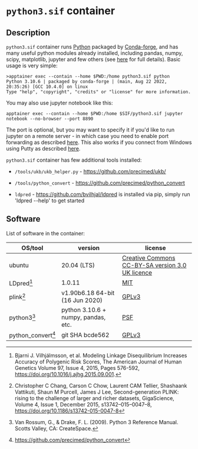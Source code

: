 # ``python3.sif`` container

## Description

``python3.sif`` container runs [Python](https://python.org) packaged by [Conda-forge](https://conda-forge.org), and has many useful python modules already installed,
including pandas, numpy, scipy, matplotlib, jupyter and few others (see [here](https://github.com/comorment/gwas/blob/main/containers/python3/Dockerfile) for full details).
Basic usage is very simple:

```
>apptainer exec --contain --home $PWD:/home python3.sif python
Python 3.10.6 | packaged by conda-forge | (main, Aug 22 2022, 20:35:26) [GCC 10.4.0] on linux
Type "help", "copyright", "credits" or "license" for more information.
```

You may also use jupyter notebook like this:

```
apptainer exec --contain --home $PWD:/home $SIF/python3.sif jupyter notebook --no-browser --port 8890
```

The port is optional, but you may want to specify it if you'd like to run jupyter on a remote server - in which case you need to enable port forwarding as described [here](https://docs.anaconda.com/anaconda/user-guide/tasks/remote-jupyter-notebook/). This also works if you connect from Windows using Putty as described [here](https://stackoverflow.com/questions/46276612/remote-access-jupyter-notebook-from-windows).

``python3.sif`` container has few additional tools installed:

* ``/tools/ukb/ukb_helper.py`` - <https://github.com/precimed/ukb/>
* ``/tools/python_convert`` - <https://github.com/precimed/python_convert>

* ``ldpred`` - <https://github.com/bvilhjal/ldpred> is installed via pip, simply run 'ldpred --help' to get started

## Software

List of software in the container:

  | OS/tool                     | version                                   | license
  | --------------------------- | ----------------------------------------- | -------------
  | ubuntu                      | 20.04 (LTS)                               | [Creative Commons CC-BY-SA version 3.0 UK licence](https://ubuntu.com/legal/intellectual-property-policy)
  | LDpred[^ldpred]             | 1.0.11                                    | [MIT](https://opensource.org/licenses/MIT)
  | plink[^plink19]             | v1.90b6.18 64-bit (16 Jun 2020)           | [GPLv3](https://www.gnu.org/licenses/gpl-3.0.html)
  | python3[^python3]           | python 3.10.6 + numpy, pandas, etc.       | [PSF](https://docs.python.org/3.10/license.html)
  | python_convert[^convert]    | git SHA bcde562                           | [GPLv3](https://www.gnu.org/licenses/gpl-3.0.html)

[^ldpred]: Bjarni J. Vilhjálmsson, et al. Modeling Linkage Disequilibrium Increases Accuracy of Polygenic Risk Scores, The American Journal of Human Genetics Volume 97, Issue 4, 2015, Pages 576-592, <https://doi.org/10.1016/j.ajhg.2015.09.001>.

[^plink19]: Christopher C Chang, Carson C Chow, Laurent CAM Tellier, Shashaank Vattikuti, Shaun M Purcell, James J Lee, Second-generation PLINK: rising to the challenge of larger and richer datasets, GigaScience, Volume 4, Issue 1, December 2015, s13742–015–0047–8, <https://doi.org/10.1186/s13742-015-0047-8>

[^python3]: Van Rossum, G., & Drake, F. L. (2009). Python 3 Reference Manual. Scotts Valley, CA: CreateSpace.

[^convert]: <https://github.com/precimed/python_convert>

